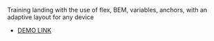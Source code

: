 Training landing with the use of flex, BEM, variables, anchors, with an adaptive layout for any device

- [DEMO LINK](https://shmelyovoleg.github.io/BIcycle/BicycleV1.1/index.html)
